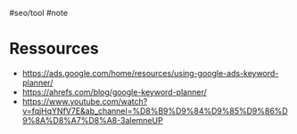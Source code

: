 #seo/tool 
#note 



# Ressources
- https://ads.google.com/home/resources/using-google-ads-keyword-planner/
- https://ahrefs.com/blog/google-keyword-planner/
- https://www.youtube.com/watch?v=fqjHqYNfV7E&ab_channel=%D8%B9%D9%84%D9%85%D9%86%D9%8A%D8%A7%D8%A8-3alemneUP